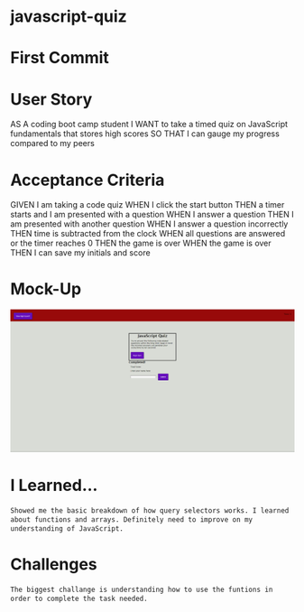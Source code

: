 # javascript-quiz 

# First Commit

# User Story

AS A coding boot camp student
I WANT to take a timed quiz on JavaScript fundamentals that stores high scores
SO THAT I can gauge my progress compared to my peers

# Acceptance Criteria

GIVEN I am taking a code quiz
WHEN I click the start button
THEN a timer starts and I am presented with a question
WHEN I answer a question
THEN I am presented with another question
WHEN I answer a question incorrectly
THEN time is subtracted from the clock
WHEN all questions are answered or the timer reaches 0
THEN the game is over
WHEN the game is over
THEN I can save my initials and score

# Mock-Up

![alt text](JS-Quiz.png)

# I Learned...
    Showed me the basic breakdown of how query selectors works. I learned about functions and arrays. Definitely need to improve on my understanding of JavaScript.

# Challenges
    The biggest challange is understanding how to use the funtions in order to complete the task needed.